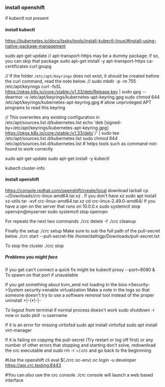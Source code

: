 ### install openshift

if kubectl not present 
#### install kubectl
https://kubernetes.io/docs/tasks/tools/install-kubectl-linux/#install-using-native-package-management

sudo apt-get update
// apt-transport-https may be a dummy package; if so, you can skip that package
sudo apt-get install -y apt-transport-https ca-certificates curl gnupg

// If the folder `/etc/apt/keyrings` does not exist, it should be created before the curl command, read the note below.
// sudo mkdir -p -m 755 /etc/apt/keyrings
curl -fsSL https://pkgs.k8s.io/core:/stable:/v1.33/deb/Release.key | sudo gpg --dearmor -o /etc/apt/keyrings/kubernetes-apt-keyring.gpg
sudo chmod 644 /etc/apt/keyrings/kubernetes-apt-keyring.gpg # allow unprivileged APT programs to read this keyring

// This overwrites any existing configuration in /etc/apt/sources.list.d/kubernetes.list
echo 'deb [signed-by=/etc/apt/keyrings/kubernetes-apt-keyring.gpg] https://pkgs.k8s.io/core:/stable:/v1.33/deb/ /' | sudo tee /etc/apt/sources.list.d/kubernetes.list
sudo chmod 644 /etc/apt/sources.list.d/kubernetes.list   # helps tools such as command-not-found to work correctly

sudo apt-get update
sudo apt-get install -y kubectl

kubectl cluster-info

#### install openshift
https://console.redhat.com/openshift/create/local
download tarball
cp ~/Downloads/crc-linux-amd64.tar.xz .
If you don't have xz
sudo apt install xz-utils
tar -xvf crc-linux-amd64.tar.xz
cd crc-linux-2.49.0-amd64/
If you have a vpn on the server that runs on 10.0.0.x
sudo systemctl stop openvpn@myserver
sudo systemctl stop openvpn

For repeats the next two commands
./crc delete -f
./crc cleanup

Finally the setup
./crc setup
Make sure to sub the full path of the pull-secret below
./crc start --pull-secret-file /home/dathigp/Downloads/pull-secret.txt

To stop the cluster
./crc stop

##### Problems you might face
If you get can't connect a quick fix might be 
kubectl proxy --port=8080 &
To spawn on that port if unavailable

If you get something about kvm_amd not loading 
In the bios->Security->System security->enable virtualization
Make a note in the logs so that someone doesn't try to use a software removal tool instead of the proper uninstall +|-(*)-|-

To logout from terminal if normal process doesn't work
sudo shutdown -r now 
or
sudo pkill -u username

If it is an error for missing virtiofsd
sudo apt install virtiofsd
sudo apt install virt-manager

If it is failing on copying the pull-secret (Try restart or log off first) or any number of other errors that stopping and starting don't solve, redownload the crc executable and 
sudo rm -r ~/.crc
and go back to the beginnning

#Use the openshift cli
eval $(./crc oc-env)
oc login -u developer https://api.crc.testing:6443

#You can also use the crc console
./crc console
will launch a web based interface
